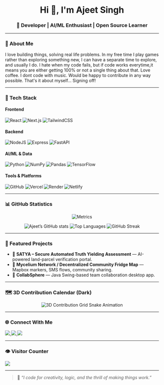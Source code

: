 <!-- Profile README for Ajeet Singh -->

<h1 align="center">Hi 👋, I'm Ajeet Singh</h1>
<h3 align="center">🚀 Developer | AI/ML Enthusiast | Open Source Learner</h3>

---

### 🧠 About Me
I love building things, solving real life problems.
In my free time I play games rather than exploring something new, I can have a separate time to explore, and usually I do.
I hate when my code fails, but if code works everytime,it means you are either getting 100% or not a single thing about that.
Love coffee. I dont code with music.
Would be happy to contribute in any way possible.
That's it about myself...
Signing off!

---

### 🧰 Tech Stack
#### Frontend
![React](https://img.shields.io/badge/React-20232A?style=for-the-badge&logo=react&logoColor=61DAFB)
![Next.js](https://img.shields.io/badge/Next.js-000000?style=for-the-badge&logo=nextdotjs)
![TailwindCSS](https://img.shields.io/badge/Tailwind_CSS-0F172A?style=for-the-badge&logo=tailwindcss)

#### Backend
![NodeJS](https://img.shields.io/badge/Node.js-303030?style=for-the-badge&logo=nodedotjs)
![Express](https://img.shields.io/badge/Express-20232A?style=for-the-badge&logo=express)
![FastAPI](https://img.shields.io/badge/FastAPI-009688?style=for-the-badge&logo=fastapi)

#### AI/ML & Data
![Python](https://img.shields.io/badge/Python-14354C?style=for-the-badge&logo=python)
![NumPy](https://img.shields.io/badge/Numpy-013243?style=for-the-badge&logo=numpy)
![Pandas](https://img.shields.io/badge/Pandas-150458?style=for-the-badge&logo=pandas)
![TensorFlow](https://img.shields.io/badge/TensorFlow-FF6F00?style=for-the-badge&logo=tensorflow)

#### Tools & Platforms
![GitHub](https://img.shields.io/badge/GitHub-181717?style=for-the-badge&logo=github)
![Vercel](https://img.shields.io/badge/Vercel-000000?style=for-the-badge&logo=vercel)
![Render](https://img.shields.io/badge/Render-2B2B2B?style=for-the-badge&logo=render)
![Netlify](https://img.shields.io/badge/Netlify-0E1E25?style=for-the-badge&logo=netlify)

---

### 📊 GitHub Statistics

<div align="center">

![Metrics](https://github-readme-metrics.vercel.app/api?username=AjeetSingh21&template=classic&config.timezone=Asia%2FKolkata&config.animated=true&base.community=0&languages=1&lines=1&followup=1&theme=react)

![Ajeet’s GitHub stats](https://github-readme-stats.vercel.app/api?username=AjeetSingh21&show_icons=true&theme=react&hide_border=true)
![Top Languages](https://github-readme-stats.vercel.app/api/top-langs/?username=AjeetSingh21&layout=compact&theme=react&hide_border=true)
![GitHub Streak](https://streak-stats.demolab.com?user=AjeetSingh21&theme=react&hide_border=true)

</div>

---

### 🧩 Featured Projects
- 🔹 **SATYA – Secure Automated Truth Yielding Assessment** — AI-powered land-parcel verification portal.  
- 🔹 **Mycelium Network / Decentralized Community Fridge Map** — Mapbox markers, SMS flows, community sharing.  
- 🔹 **CollabSphere** — Java Swing-based team collaboration desktop app.

---

### 🗺️ 3D Contribution Calendar (Dark)
<div align="center">
  <img src="https://github.com/AjeetSingh21/AjeetSingh21/blob/output/github-contribution-grid-snake-dark.svg" alt="3D Contribution Grid Snake Animation" />
</div>


---

### 🌐 Connect With Me
<p align="left">
<a href="https://www.linkedin.com/in/ajeet-singh-9931a6284" target="_blank">
  <img src="https://img.shields.io/badge/LinkedIn-0A66C2?style=for-the-badge&logo=linkedin&logoColor=white"/>
</a>
<a href="mailto:itsjaeetsingh386@gmail.com">
  <img src="https://img.shields.io/badge/Gmail-D14836?style=for-the-badge&logo=gmail&logoColor=white"/>
</a>
<a href="https://github.com/AjeetSingh21">
  <img src="https://img.shields.io/badge/GitHub-181717?style=for-the-badge&logo=github"/>
</a>
</p>

---

### 👁️ Visitor Counter
<p align="left">
  <img src="https://hits.seeyoufarm.com/api/count/incr/badge.svg?url=https%3A%2F%2Fgithub.com%2FAjeetSingh21&count_bg=%2300C853&title_bg=%2318191C&icon=github.svg&icon_color=%23FFFFFF&title=visitors&edge_flat=false"/>
</p>

---

> 💬 *“I code for creativity, logic, and the thrill of making things work.”*
